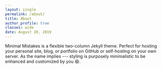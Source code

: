 ```yaml
---
layout: single
permalink: /about/
title: About
author_profile: true
classes: wide
date: August 28, 2019
---
```


Minimal Mistakes is a flexible two-column Jekyll theme. Perfect for hosting your personal site, blog, or portfolio on GitHub or self-hosting on your own server. As the name implies --- styling is purposely minimalistic to be enhanced and customized by you :smile:.
